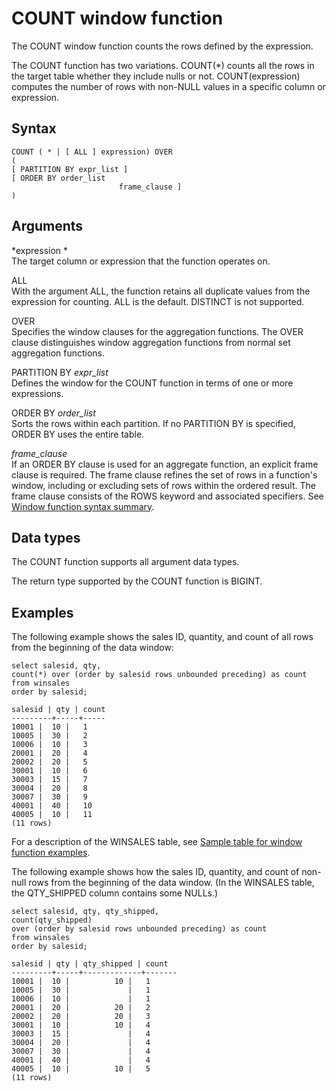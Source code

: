 # COUNT window function<a name="r_WF_COUNT"></a>

 The COUNT window function counts the rows defined by the expression\.

The COUNT function has two variations\. COUNT\(\*\) counts all the rows in the target table whether they include nulls or not\. COUNT\(expression\) computes the number of rows with non\-NULL values in a specific column or expression\.

## Syntax<a name="r_WF_COUNT-synopsis"></a>

```
COUNT ( * | [ ALL ] expression) OVER
(
[ PARTITION BY expr_list ]
[ ORDER BY order_list 
                        frame_clause ]
)
```

## Arguments<a name="r_WF_COUNT-arguments"></a>

 *expression *   
The target column or expression that the function operates on\. 

ALL   
With the argument ALL, the function retains all duplicate values from the expression for counting\. ALL is the default\. DISTINCT is not supported\.

OVER   
Specifies the window clauses for the aggregation functions\. The OVER clause distinguishes window aggregation functions from normal set aggregation functions\.

PARTITION BY *expr\_list*   
Defines the window for the COUNT function in terms of one or more expressions\.

ORDER BY *order\_list*   
Sorts the rows within each partition\. If no PARTITION BY is specified, ORDER BY uses the entire table\.

 *frame\_clause*   
If an ORDER BY clause is used for an aggregate function, an explicit frame clause is required\. The frame clause refines the set of rows in a function's window, including or excluding sets of rows within the ordered result\. The frame clause consists of the ROWS keyword and associated specifiers\. See [Window function syntax summary](c_Window_functions.md#r_Window_function_synopsis)\.

## Data types<a name="c_Supported_data_types_wf_count"></a>

The COUNT function supports all argument data types\.

The return type supported by the COUNT function is BIGINT\.

## Examples<a name="r_WF_COUNT-examples"></a>

 The following example shows the sales ID, quantity, and count of all rows from the beginning of the data window: 

```
select salesid, qty,
count(*) over (order by salesid rows unbounded preceding) as count
from winsales
order by salesid;

salesid | qty | count
---------+-----+-----
10001 |  10 |   1
10005 |  30 |   2
10006 |  10 |   3
20001 |  20 |   4
20002 |  20 |   5
30001 |  10 |   6
30003 |  15 |   7
30004 |  20 |   8
30007 |  30 |   9
40001 |  40 |   10
40005 |  10 |   11
(11 rows)
```

For a description of the WINSALES table, see [Sample table for window function examples](c_Window_functions.md#r_Window_function_example)\. 

The following example shows how the sales ID, quantity, and count of non\-null rows from the beginning of the data window\. \(In the WINSALES table, the QTY\_SHIPPED column contains some NULLs\.\) 

```
select salesid, qty, qty_shipped,
count(qty_shipped)
over (order by salesid rows unbounded preceding) as count
from winsales
order by salesid;

salesid | qty | qty_shipped | count
---------+-----+-------------+-------
10001 |  10 |          10 |   1
10005 |  30 |             |   1
10006 |  10 |             |   1
20001 |  20 |          20 |   2
20002 |  20 |          20 |   3
30001 |  10 |          10 |   4
30003 |  15 |             |   4
30004 |  20 |             |   4
30007 |  30 |             |   4
40001 |  40 |             |   4
40005 |  10 |          10 |   5
(11 rows)
```